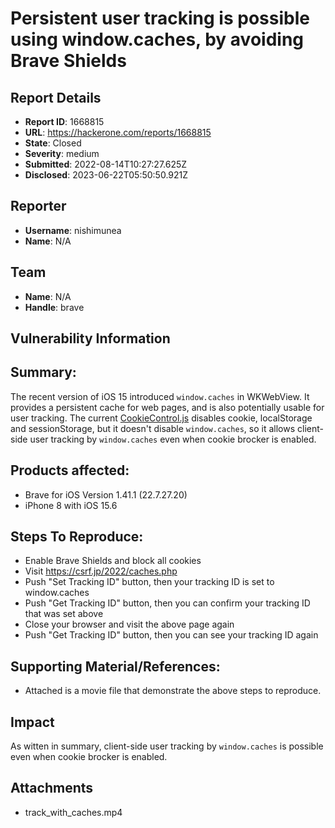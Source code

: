 # Persistent user tracking is possible using window.caches, by avoiding Brave Shields

## Report Details
- **Report ID**: 1668815
- **URL**: https://hackerone.com/reports/1668815
- **State**: Closed
- **Severity**: medium
- **Submitted**: 2022-08-14T10:27:27.625Z
- **Disclosed**: 2023-06-22T05:50:50.921Z

## Reporter
- **Username**: nishimunea
- **Name**: N/A

## Team
- **Name**: N/A
- **Handle**: brave

## Vulnerability Information
## Summary:

The recent version of iOS 15 introduced `window.caches` in WKWebView. It provides a persistent cache for web pages, and is also potentially usable for user tracking.
The current [CookieControl.js](https://github.com/brave/brave-ios/blob/development/Client/Frontend/UserContent/UserScripts/CookieControl.js) disables cookie, localStorage and sessionStorage, but it doesn't disable `window.caches`, so it allows client-side user tracking by `window.caches` even when cookie brocker is enabled.

## Products affected: 

* Brave for iOS Version 1.41.1 (22.7.27.20)
* iPhone 8 with iOS 15.6

## Steps To Reproduce:

* Enable Brave Shields and block all cookies
* Visit https://csrf.jp/2022/caches.php
* Push "Set Tracking ID" button, then your tracking ID is set to window.caches
* Push "Get Tracking ID" button, then you can confirm your tracking ID that was set above
* Close your browser and visit the above page again
* Push "Get Tracking ID" button, then you can see your tracking ID again

## Supporting Material/References:

  * Attached is a movie file that demonstrate the above steps to reproduce.

## Impact

As witten in summary, client-side user tracking by `window.caches` is possible even when cookie brocker is enabled.

## Attachments
- track_with_caches.mp4
